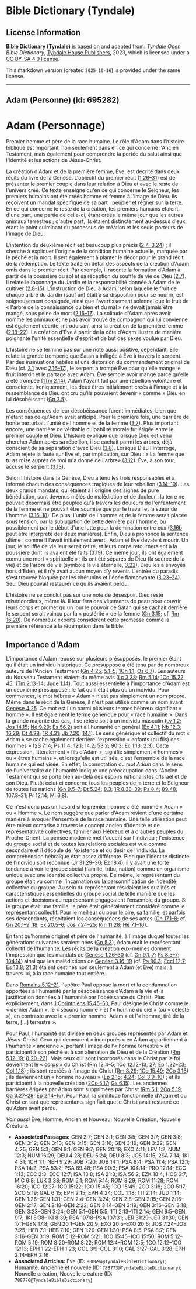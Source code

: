 # Bible Dictionary (Tyndale)

## License Information

**Bible Dictionary (Tyndale)** is based on and adapted from: _Tyndale Open Bible Dictionary_, [Tyndale House Publishers](https://tyndaleopenresources.com/), 2023, which is licensed under a [CC BY-SA 4.0 license](https://creativecommons.org/licenses/by-sa/4.0/legalcode.en).

This markdown version (created `2025-10-16`) is provided under the same license.



--------------------------------

## Adam (Personne) (id: 695282)

Adam (Personnage)
=================

Premier homme et père de la race humaine. Le rôle d'Adam dans l'histoire biblique est important, non seulement dans en ce qui concerne l'Ancien Testament, mais également pour comprendre la portée du salut ainsi que l'identité et les actions de Jésus\-Christ.

La création d'Adam et de la première femme, Ève, est décrite dans deux récits du livre de la Genèse. L'objectif du premier récit ([1\.26–31](https://ref.ly/Gen1:26-Gen1:31)) est de présenter le premier couple dans leur relation à Dieu et avec le reste de l'univers créé. Ce texte enseigne qu'en ce qui concerne le Seigneur, les premiers humains ont été créés homme et femme à l'image de Dieu. Ils reçoivent un mandat spécifique de sa part : peupler et régner sur la terre. En ce qui concerne le reste de la création, les premiers humains étaient, d'une part, une partie de celle\-ci, étant créés le même jour que les autres animaux terrestres ; d'autre part, ils étaient distinctement au\-dessus d'eux, étant le point culminant du processus de création et les seuls porteurs de l'image de Dieu.

L'intention du deuxième récit est beaucoup plus précis ([2\.4–3\.24](https://ref.ly/Gen2:4-Gen3:24)) ; il cherche à expliquer l'origine de la condition humaine actuelle, marquée par le péché et la mort. Il sert également à planter le décor pour le grand récit de la rédemption. Le texte traite en détail des aspects de la création d'Adam omis dans le premier récit. Par exemple, il raconte la formation d'Adam à partir de la poussière du sol et sa réception du souffle de vie de Dieu ([2\.7](https://ref.ly/Gen2:7)). Il relate le façonnage du Jardin et la responsabilité donnée à Adam de le cultiver ([2\.8–15](https://ref.ly/Gen2:8-Gen2:15)). L'instruction de Dieu à Adam, selon laquelle le fruit de chaque arbre du Jardin (sauf un) était à sa disposition pour se nourrir, est soigneusement consignée, ainsi que l'avertissement solennel que le fruit de « l'arbre de la connaissance du bien et du mal » ne devait jamais être mangé, sous peine de mort ([2\.16–17](https://ref.ly/Gen2:16-Gen2:17)). La solitude d'Adam après avoir nommé les animaux et ne pas avoir trouvé de compagnon qui lui convienne est également décrite, introduisant ainsi la création de la première femme ([2\.18–22](https://ref.ly/Gen2:18-Gen2:22)). La création d'Ève à partir de la côte d'Adam illustre de manière poignante l'unité essentielle d'esprit et de but des sexes voulue par Dieu.

L'histoire ne se termine pas sur une note aussi positive, cependant. Elle relate la grande tromperie que Satan a infligée à Ève à travers le serpent. Par des insinuations habiles et une distorsion du commandement original de Dieu (cf. [3\.1](https://ref.ly/Gen3:1) avec [2\.16–17](https://ref.ly/Gen2:16-Gen2:17)), le serpent a trompé Ève pour qu'elle mange le fruit interdit et le partage avec Adam. Ève semble avoir mangé parce qu'elle a été trompée ([1Tm 2\.14](https://ref.ly/1Tim2:14)), Adam l'ayant fait par une rébellion volontaire et consciente. Ironiquement, les deux êtres initialement créés à l'image et à la ressemblance de Dieu ont cru qu'ils pouvaient devenir « comme » Dieu en lui désobéissant ([Gn 3\.5](https://ref.ly/Gen3:5)).

Les conséquences de leur désobéissance furent immédiates, bien que n'étant pas ce qu'Adam avait anticipé. Pour la première fois, une barrière de honte perturbait l'unité de l'homme et de la femme ([3\.7](https://ref.ly/Gen3:7)). Plus important encore, une barrière de véritable culpabilité morale fut érigée entre le premier couple et Dieu. L'histoire explique que lorsque Dieu est venu chercher Adam après sa rébellion, il se cachait parmi les arbres, déjà conscient de sa séparation d'avec Dieu ([3\.8](https://ref.ly/Gen3:8)). Lorsque Dieu l'interroge, Adam rejète la faute sur Ève et, par implication, sur Dieu : « La femme que tu as mise auprès de moi m'a donné de l'arbre» ([3\.12](https://ref.ly/Gen3:12)). Ève, à son tour, accuse le serpent ([3\.13](https://ref.ly/Gen3:13)).

Selon l'histoire dans la Genèse, Dieu a tenu les trois responsables et a informé chacun des conséquences tragiques de leur rébellion ([3\.14–19](https://ref.ly/Gen3:14-Gen3:19)). Les deux grands mandats, qui étaient à l'origine des signes de pure bénédiction, sont devenus mêlés de malédiction et de douleur : la terre ne pouvait désormais être peuplée qu'à travers les douleurs de l'enfantement de la femme et ne pouvait être soumise que par le travail et la sueur de l'homme ([3\.16–18](https://ref.ly/Gen3:16-Gen3:18)). De plus, l'unité de l'homme et de la femme serait placée sous tension, par la subjugation de cette dernière par l'homme, ou possiblement par le début d'une lutte pour la domination entre eux ([3\.16b](https://ref.ly/Gen3:16) peut être interprété des deux manières). Enfin, Dieu a prononcé la sentence ultime : comme il l'avait initialement averti, Adam et Ève devaient mourir. Un jour, le souffle de vie leur serait retiré, et leurs corps retourneraient à la poussière dont ils avaient été faits ([3\.19](https://ref.ly/Gen3:19)). Ce même jour, ils ont également connu une mort « spirituelle » : ils ont été séparés de Dieu (la source de la vie) et de l'arbre de vie (symbole la vie éternelle, [3\.22](https://ref.ly/Gen3:22)). Dieu les a envoyés hors d'Éden, et il n'y avait aucun moyen d'y revenir. L'entrée du paradis s'est trouvée bloquée par les chérubins et l'épée flamboyante ([3\.23–24](https://ref.ly/Gen3:23-Gen3:24)). Seul Dieu pouvait restaurer ce qu'ils avaient perdu.

L'histoire ne se conclut pas sur une note de désespoir. Dieu reste miséricordieux, même là. Il leur fera des vêtements de peau pour couvrir leurs corps et promet qu'un jour le pouvoir de Satan qui se cachait derrière le serpent serait vaincu par la « postérité » de la femme ([Gn 3\.15](https://ref.ly/Gen3:15); cf. [Rm 16\.20](https://ref.ly/Rom16:20)). De nombreux experts considèrent cette promesse comme la première référence à la rédemption dans la Bible.

Importance d'Adam
-----------------

L'importance d'Adam repose sur plusieurs présupposés, le premier étant qu'il était un individu historique. Ce présupposé a été tenu par de nombreux auteurs de l'Ancien Testament ([Gn 4\.25](https://ref.ly/Gen4:25); [5\.1–5](https://ref.ly/Gen5:1-Gen5:5); [1Ch 1\.1](https://ref.ly/1Chr1:1); [Os 6\.7](https://ref.ly/Hos6:7)). Les auteurs du Nouveau Testament étaient du même avis ([Lc 3\.38](https://ref.ly/Luke3:38); [Rm 5\.14](https://ref.ly/Rom5:14); [1Co 15\.22, 45](https://ref.ly/1Cor15:22,1Cor15:45); [1Tm 2\.13–14](https://ref.ly/1Tim2:13-1Tim2:14); [Jude 1\.14](https://ref.ly/Jude1:14)). Tout aussi essentielle à l'importance d'Adam est un deuxième présupposé : le fait qu'il était plus qu'un individu. Pour commencer, le mot hébreu « Adam » n'est pas simplement un nom propre. Même dans le récit de la Genèse, il n'est pas utilisé comme un nom avant [Genèse 4\.25](https://ref.ly/Gen4:25). Ce mot est l'un parmi plusieurs termes hébreux signifiant « homme ». Il est également le terme générique pour « race humaine ». Dans la grande majorité des cas, il se réfère soit à un individu masculin ([Lv 1\.2](https://ref.ly/Lev1:2); [Jos 14\.15](https://ref.ly/Josh14:15); [Né 9\.29](https://ref.ly/Neh9:29); [Es 56\.2](https://ref.ly/Isa56:2)) soit à l'humanité en général ([Ex 4\.11](https://ref.ly/Exod4:11); [Nb 12\.3](https://ref.ly/Num12:3); [16\.29](https://ref.ly/Num16:29); [Dt 4\.28](https://ref.ly/Deut4:28); [1R 4\.31](https://ref.ly/1Kgs4:31); [Jb 7\.20](https://ref.ly/Job7:20); [14\.1](https://ref.ly/Job14:1)). Le sens générique et collectif du mot « Adam » se cache également derrière l'expression « enfants (ou fils) des hommes » ([2S 7\.14](https://ref.ly/2Sam7:14); [Ps 11\.4](https://ref.ly/Ps11:4); [12\.1](https://ref.ly/Ps12:1); [14\.2](https://ref.ly/Ps14:2); [53\.2](https://ref.ly/Ps53:2); [90\.3](https://ref.ly/Ps90:3); [Ec 1\.13](https://ref.ly/Eccl1:13); [2\.3](https://ref.ly/Eccl2:3)). Cette expression, littéralement « fils d'Adam », signifie simplement « hommes » ou « êtres humains », et lorsqu'elle est utilisée, c'est l'ensemble de la race humaine qui est visée. En effet, la connotation du mot *Adam* dans le sens de l'universalité de l'humanité indique une préoccupation dans l'Ancien Testament qui se porte bien au\-delà des espoirs nationalistes d'Israël et de son Dieu. Plutôt celui\-ci concerne tous les peuples de la terre et le Seigneur de toutes les nations ([Gn 9\.5–7](https://ref.ly/Gen9:5-Gen9:7); [Dt 5\.24](https://ref.ly/Deut5:24); [8\.3](https://ref.ly/Deut8:3); [1R 8\.38–39](https://ref.ly/1Kgs8:38-1Kgs8:39); [Ps 8\.4](https://ref.ly/Ps8:4); [89\.48](https://ref.ly/Ps89:48); [107\.8–31](https://ref.ly/Ps107:8-Ps107:31); [Pr 12\.14](https://ref.ly/Prov12:14); [Mi 6\.8](https://ref.ly/Mic6:8)).

Ce n'est donc pas un hasard si le premier homme a été nommé « Adam » ou « Homme ». Le nom suggère que parler d'Adam revient d'une certaine manière à évoquer l'ensemble de la race humaine. Une telle utilisation peut être mieux comprise à travers le concept ancien d'identité et de représentativité collectives, familier aux Hébreux et à d'autres peuples du Proche\-Orient. La pensée moderne met l'accent sur l'individu ; l'existence du groupe social et de toutes les relations sociales est vue comme secondaire et il découle de l'existence et du désir de l'individu. La compréhension hébraïque était assez différente. Bien que l'identité distincte de l'individu soit reconnue ([Jr 31\.29–30](https://ref.ly/Jer31:29-Jer31:30); [Ez 18\.4](https://ref.ly/Ezek18:4)), il y avait une forte tendance à voir le groupe social (famille, tribu, nation) comme un organisme unique avec une identité collective propre. De même, le représentant du groupe était vu comme l'incarnation ou la personnification de l'identité collective du groupe. Au sein du représentant résidaient les qualités et caractéristiques essentielles du groupe social de telle manière que les actions et décisions du représentant engageaient l'ensemble du groupe. Si le groupe était une famille, le père était généralement considéré comme le représentant collectif. Pour le meilleur ou pour le pire, sa famille, et parfois ses descendants, récoltaient les conséquences de ses actes ([Gn 17\.1–8](https://ref.ly/Gen17:1-Gen17:8); cf. [Gn 20\.1–9, 18](https://ref.ly/Gen20:1-Gen20:9,Gen20:18); [Ex 20\.5–6](https://ref.ly/Exod20:5-Exod20:6); [Jos 7\.24–25](https://ref.ly/Josh7:24-Josh7:25); [Rm 11\.28](https://ref.ly/Rom11:28); [Hé 7\.1–10](https://ref.ly/Heb7:1-Heb7:10)).

En tant qu'homme originel et père de l'humanité, à l'image duquel toutes les générations suivantes seraient nées ([Gn 5\.3](https://ref.ly/Gen5:3)), Adam était le représentant collectif de l'humanité. Les récits de la création eux\-mêmes donnent l'impression que les mandats de [Genèse 1\.26–30](https://ref.ly/Gen1:26) (cf. [Gn 9\.1, 7](https://ref.ly/Gen9:1,Gen1:7); [Ps 8\.5–7](https://ref.ly/Ps8:5-Ps1:7); [104\.14](https://ref.ly/Ps104:14)) ainsi que les malédictions de [Genèse 3\.16–19](https://ref.ly/Gen3:16-Gen1:19) (cf. [Ps 90\.3](https://ref.ly/Ps90:3); [Eccl 12\.7](https://ref.ly/Eccl12:7); [Es 13\.8](https://ref.ly/Isa13:8); [21\.3](https://ref.ly/Isa21:3)) étaient destinés non seulement à Adam (et Ève) mais, à travers lui, à la race humaine tout entière.

Dans [Romains 5\.12–21](https://ref.ly/Rom5:12-Rom5:21), l'apôtre Paul oppose la mort et la condamnation apportées à l'humanité par la désobéissance d'Adam à la vie et la justification données à l'humanité par l'obéissance du Christ. Plus explicitement, dans [1 Corinthiens 15\.45–50](https://ref.ly/1Cor15:45-1Cor15:50), Paul désigne le Christ comme le « dernier Adam », le « second homme » et l'« homme du ciel » (ou « céleste »), en contraste avec le « premier homme, Adam » et l'« homme, tiré de la terre, \[...] terrestre ».

Pour Paul, l'humanité est divisée en deux groupes représentés par Adam et Jésus\-Christ. Ceux qui demeurent « incorporés » en Adam appartiennent à l'humanité « ancienne », portant l'image de l'« homme terrestre » et participant à son péché et à son aliénation de Dieu et de la Création ([Rm 5\.12–19](https://ref.ly/Rom5:12-Rom5:19); [8\.20–22](https://ref.ly/Rom8:20-Rom8:22)). Mais ceux qui sont incorporés dans le Christ par la foi deviennent le « corps » du Christ ([Rm 12\.4–5](https://ref.ly/Rom12:4-Rom12:5); [1Co 12\.12–13, 27](https://ref.ly/1Cor12:12-1Cor12:13,1Cor12:27); [Ep 1\.22–23](https://ref.ly/Eph1:22-Eph1:23); [Col 1\.18](https://ref.ly/Col1:18)) ; ils sont recréés à l'image du Christ ([Rm 8\.29](https://ref.ly/Rom8:29); [1Co 15\.49](https://ref.ly/1Cor15:49); [2Co 3\.18](https://ref.ly/2Cor3:18)) ; ils deviennent un « homme nouveau » ([Ep 2\.15](https://ref.ly/Eph2:15); [4\.24](https://ref.ly/Eph4:24); [Col 3\.9–10](https://ref.ly/Col3:9-Col3:10)) ; et ils participent à la nouvelle création ([2Co 5\.17](https://ref.ly/2Cor5:17); [Ga 6\.15](https://ref.ly/Gal6:15)). Les anciennes barrières érigées par Adam sont supprimées par Christ ([Rm 5\.1](https://ref.ly/Rom5:1); [2Co 5\.19](https://ref.ly/2Cor5:19); [Ga 3\.27–28](https://ref.ly/Gal3:27-Gal3:28); [Ep 2\.14–16](https://ref.ly/Eph2:14-Eph2:16)). Pour Paul, la similitude fonctionnelle d'Adam et du Christ en tant que représentants signifiait que le Christ avait restauré ce qu'Adam avait perdu.

*Voir aussi* Ève; Homme, Ancien et Nouveau; Nouvelle Création, Nouvelle Créature.

* **Associated Passages:** GEN 2:7; GEN 3:1; GEN 3:5; GEN 3:7; GEN 3:8; GEN 3:12; GEN 3:13; GEN 3:15; GEN 3:16; GEN 3:19; GEN 3:22; GEN 4:25; GEN 5:3; GEN 9:1; GEN 9:7; GEN 20:18; EXO 4:11; LEV 1:2; NUM 12:3; NUM 16:29; DEU 4:28; DEU 5:24; DEU 8:3; JOS 14:15; 2SA 7:14; 1KI 4:31; 1CH 1:1; NEH 9:29; JOB 7:20; JOB 14:1; PSA 8:4; PSA 11:4; PSA 12:1; PSA 14:2; PSA 53:2; PSA 89:48; PSA 90:3; PSA 104:14; PRO 12:14; ECC 1:13; ECC 2:3; ECC 12:7; ISA 13:8; ISA 21:3; ISA 56:2; EZK 18:4; HOS 6:7; MIC 6:8; LUK 3:38; ROM 5:1; ROM 5:14; ROM 8:29; ROM 11:28; ROM 16:20; 1CO 12:27; 1CO 15:22; 1CO 15:45; 1CO 15:49; 2CO 3:18; 2CO 5:17; 2CO 5:19; GAL 6:15; EPH 2:15; EPH 4:24; COL 1:18; 1TI 2:14; JUD 1:14; GEN 1:26–GEN 1:31; GEN 2:4–GEN 3:24; GEN 2:8–GEN 2:15; GEN 2:16–GEN 2:17; GEN 2:18–GEN 2:22; GEN 3:14–GEN 3:19; GEN 3:16–GEN 3:18; GEN 3:23–GEN 3:24; GEN 5:1–GEN 5:5; 1TI 2:13–1TI 2:14; GEN 9:5–GEN 9:7; 1KI 8:38–1KI 8:39; PSA 107:8–PSA 107:31; JER 31:29–JER 31:30; GEN 17:1–GEN 17:8; GEN 20:1–GEN 20:9; EXO 20:5–EXO 20:6; JOS 7:24–JOS 7:25; HEB 7:1–HEB 7:10; GEN 1:26–GEN 1:30; PSA 8:5–PSA 8:7; GEN 3:16–GEN 3:19; ROM 5:12–ROM 5:21; 1CO 15:45–1CO 15:50; ROM 5:12–ROM 5:19; ROM 8:20–ROM 8:22; ROM 12:4–ROM 12:5; 1CO 12:12–1CO 12:13; EPH 1:22–EPH 1:23; COL 3:9–COL 3:10; GAL 3:27–GAL 3:28; EPH 2:14–EPH 2:16
* **Associated Articles:** Ève (ID: `800694@TyndaleBibleDictionary`); Humanité, Ancienne et nouvelle (ID: `788773@TyndaleBibleDictionary`); Nouvelle création, Nouvelle créature (ID: `788776@TyndaleBibleDictionary`)

